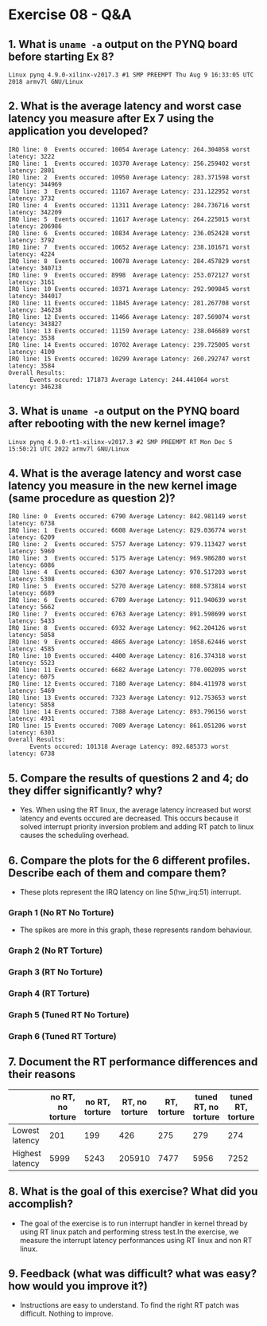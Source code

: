 # Exercise 08 - Q&A

## 1. What is `uname -a` output on the PYNQ board before starting Ex 8?
```
Linux pynq 4.9.0-xilinx-v2017.3 #1 SMP PREEMPT Thu Aug 9 16:33:05 UTC 2018 armv7l GNU/Linux
```
## 2. What is the average latency and worst case latency you measure after Ex 7 using the application you developed?
```
IRQ line: 0  Events occured: 10054 Average Latency: 264.304058 worst latency: 3222 
IRQ line: 1  Events occured: 10370 Average Latency: 256.259402 worst latency: 2801
IRQ line: 2  Events occured: 10950 Average Latency: 283.371598 worst latency: 344969
IRQ line: 3  Events occured: 11167 Average Latency: 231.122952 worst latency: 3732
IRQ line: 4  Events occured: 11311 Average Latency: 284.736716 worst latency: 342209
IRQ line: 5  Events occured: 11617 Average Latency: 264.225015 worst latency: 206986
IRQ line: 6  Events occured: 10834 Average Latency: 236.052428 worst latency: 3792
IRQ 1ine: 7  Events occured: 10652 Average Latency: 238.101671 worst latency: 4224
IRQ line: 8  Events occured: 10078 Average Latency: 284.457829 worst latency: 340713
IRQ line: 9  Events occured: 8998  Average Latency: 253.072127 worst latency: 3161
IRQ line: 10 Events occured: 10371 Average Latency: 292.909845 worst latency: 344017
IRQ line: 11 Events occured: 11845 Average Latency: 281.267708 worst latency: 346238
IRQ line: 12 Events occured: 11466 Average Latency: 287.569074 worst latency: 343827
IRQ line: 13 Events occured: 11159 Average Latency: 238.046689 worst latency: 3538
IRQ line: 14 Events occured: 10702 Average Latency: 239.725005 worst latency: 4100
IRQ line: 15 Events occured: 10299 Average Latency: 260.292747 worst latency: 3584
Overall Results:
      Events occured: 171873 Average Latency: 244.441064 worst latency: 346238
```
## 3. What is `uname -a` output on the PYNQ board after rebooting with the new kernel image?
```
Linux pynq 4.9.0-rt1-xilinx-v2017.3 #2 SMP PREEMPT RT Mon Dec 5 15:50:21 UTC 2022 armv7l GNU/Linux
```
## 4. What is the average latency and worst case latency you measure in the new kernel image (same procedure as question 2)?
```
IRQ line: 0  Events occured: 6790 Average Latency: 842.981149 worst latency: 6738
IRQ line: 1  Events occured: 6608 Average Latency: 829.036774 worst latency: 6209
IRQ line: 2  Events occured: 5757 Average Latency: 979.113427 worst latency: 5960
IRQ line: 3  Events occured: 5175 Average Latency: 969.986280 worst latency: 6086
IRQ line: 4  Events occured: 6307 Average Latency: 970.517203 worst latency: 5308
IRQ line: 5  Events occured: 5270 Average Latency: 808.573814 worst latency: 6689
IRQ line: 6  Events occured: 6789 Average Latency: 911.940639 worst latency: 5662
IRQ line: 7  Events occured: 6763 Average Latency: 891.598699 worst latency: 5433
IRQ 1ine: 8  Events occured: 6932 Average Latency: 962.204126 worst latency: 5858
IRQ line: 9  Events occured: 4865 Average Latency: 1058.62446 worst latency: 4585
IRQ line: 10 Events occured: 4400 Average Latency: 816.374318 worst latency: 5523
IRQ line: 11 Events occured: 6682 Average Latency: 770.002095 worst latency: 6075
IRQ line: 12 Events occured: 7180 Average Latency: 804.411978 worst latency: 5469
IRQ line: 13 Events occured: 7323 Average Latency: 912.753653 worst latency: 5858
IRQ line: 14 Events occured: 7388 Average Latency: 893.796156 worst latency: 4931
IRQ line: 15 Events occured: 7089 Average Latency: 861.051206 worst latency: 6303
Overall Results:
      Events occured: 101318 Average Latency: 892.685373 worst latency: 6738
```

## 5. Compare the results of questions 2 and 4; do they differ significantly? why?
- Yes. When using the RT linux, the average latency increased but worst latency and events occured are decreased. This occurs because it solved interrupt priority inversion problem and adding RT patch to linux causes the scheduling overhead.

## 6. Compare the plots for the 6 different profiles. Describe each of them and compare them?
- These plots represent the IRQ latency on line 5(hw_irq:51) interrupt.
### Graph 1 (No RT No Torture)
- The spikes are more in this graph, these represents random behaviour.

### Graph 2 (No RT Torture)

### Graph 3 (RT No Torture)

### Graph 4 (RT Torture)

### Graph 5 (Tuned RT No Torture)

### Graph 6 (Tuned RT Torture)

## 7. Document the RT performance differences and their reasons
|                     | no RT, no torture |no RT, torture | RT, no torture | RT, torture |tuned RT, no torture | tuned RT, torture |
|---------------------|-------------------|---------------|----------------|-------------|---------------------|-------------------|
| Lowest latency      | 201               | 199           | 426            | 275         | 279                 | 274               |
| Highest latency     | 5999              | 5243          | 205910         | 7477        | 5956                | 7252              |

## 8. What is the goal of this exercise? What did you accomplish?
- The goal of the exercise is to run interrupt handler in kernel thread by using RT linux patch and performing stress test.In the exercise, we measure the interrupt latency performances using RT linux and non RT linux.

## 9. Feedback (what was difficult? what was easy? how would you improve it?)
- Instructions are easy to understand. To find the right RT patch was difficult. Nothing to improve.